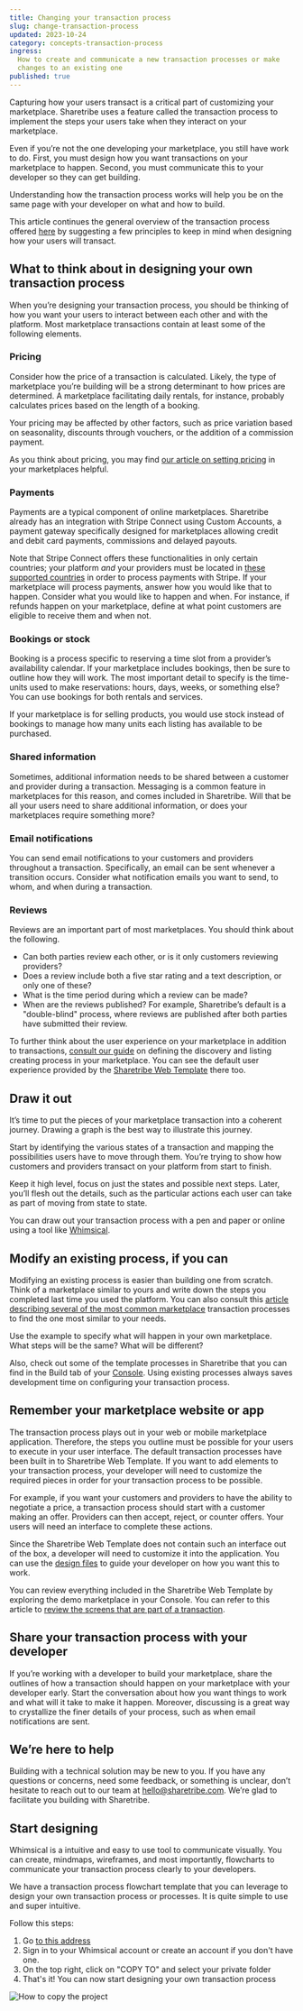 ```yaml
---
title: Changing your transaction process
slug: change-transaction-process
updated: 2023-10-24
category: concepts-transaction-process
ingress:
  How to create and communicate a new transaction processes or make
  changes to an existing one
published: true
---
```


Capturing how your users transact is a critical part of customizing your
marketplace. Sharetribe uses a feature called the transaction process to
implement the steps your users take when they interact on your
marketplace.

Even if you’re not the one developing your marketplace, you still have
work to do. First, you must design how you want transactions on your
marketplace to happen. Second, you must communicate this to your
developer so they can get building.

Understanding how the transaction process works will help you be on the
same page with your developer on what and how to build.

This article continues the general overview of the transaction process
offered [here](/concepts/transaction-process/) by suggesting a few
principles to keep in mind when designing how your users will transact.

## What to think about in designing your own transaction process

When you’re designing your transaction process, you should be thinking
of how you want your users to interact between each other and with the
platform. Most marketplace transactions contain at least some of the
following elements.

### Pricing

Consider how the price of a transaction is calculated. Likely, the type
of marketplace you’re building will be a strong determinant to how
prices are determined. A marketplace facilitating daily rentals, for
instance, probably calculates prices based on the length of a booking.

Your pricing may be affected by other factors, such as price variation
based on seasonality, discounts through vouchers, or the addition of a
commission payment.

As you think about pricing, you may find
[our article on setting pricing](https://www.sharetribe.com/academy/how-to-set-pricing-in-your-marketplace/)
in your marketplaces helpful.

### Payments

Payments are a typical component of online marketplaces. Sharetribe
already has an integration with Stripe Connect using Custom Accounts, a
payment gateway specifically designed for marketplaces allowing credit
and debit card payments, commissions and delayed payouts.

Note that Stripe Connect offers these functionalities in only certain
countries; your platform _and_ your providers must be located in
[these supported countries](https://stripe.com/docs/connect/custom-accounts#requirements)
in order to process payments with Stripe. If your marketplace will
process payments, answer how you would like that to happen. Consider
what you would like to happen and when. For instance, if refunds happen
on your marketplace, define at what point customers are eligible to
receive them and when not.

### Bookings or stock

Booking is a process specific to reserving a time slot from a provider’s
availability calendar. If your marketplace includes bookings, then be
sure to outline how they will work. The most important detail to specify
is the time-units used to make reservations: hours, days, weeks, or
something else? You can use bookings for both rentals and services.

If your marketplace is for selling products, you would use stock instead
of bookings to manage how many units each listing has available to be
purchased.

### Shared information

Sometimes, additional information needs to be shared between a customer
and provider during a transaction. Messaging is a common feature in
marketplaces for this reason, and comes included in Sharetribe. Will
that be all your users need to share additional information, or does
your marketplaces require something more?

### Email notifications

You can send email notifications to your customers and providers
throughout a transaction. Specifically, an email can be sent whenever a
transition occurs. Consider what notification emails you want to send,
to whom, and when during a transaction.

### Reviews

Reviews are an important part of most marketplaces. You should think
about the following.

- Can both parties review each other, or is it only customers reviewing
  providers?
- Does a review include both a five star rating and a text description,
  or only one of these?
- What is the time period during which a review can be made?
- When are the reviews published? For example, Sharetribe’s default is a
  "double-blind" process, where reviews are published after both parties
  have submitted their review.

To further think about the user experience on your marketplace in
addition to transactions,
[consult our guide](/design-toolkit/what-are-user-journeys/) on defining
the discovery and listing creating process in your marketplace. You can
see the default user experience provided by the
[Sharetribe Web Template](/template/sharetribe-web-template/) there too.

## Draw it out

It’s time to put the pieces of your marketplace transaction into a
coherent journey. Drawing a graph is the best way to illustrate this
journey.

Start by identifying the various states of a transaction and mapping the
possibilities users have to move through them. You’re trying to show how
customers and providers transact on your platform from start to finish.

Keep it high level, focus on just the states and possible next steps.
Later, you’ll flesh out the details, such as the particular actions each
user can take as part of moving from state to state.

You can draw out your transaction process with a pen and paper or online
using a tool like
[Whimsical](/concepts/change-transaction-process/#start-designing).

## Modify an existing process, if you can

Modifying an existing process is easier than building one from scratch.
Think of a marketplace similar to yours and write down the steps you
completed last time you used the platform. You can also consult this
[article describing several of the most common marketplace](https://www.sharetribe.com/academy/design-booking-flow-service-marketplace/)
transaction processes to find the one most similar to your needs.

Use the example to specify what will happen in your own marketplace.
What steps will be the same? What will be different?

Also, check out some of the template processes in Sharetribe that you
can find in the Build tab of your
[Console](https://console.sharetribe.com/). Using existing processes
always saves development time on configuring your transaction process.

## Remember your marketplace website or app

The transaction process plays out in your web or mobile marketplace
application. Therefore, the steps you outline must be possible for your
users to execute in your user interface. The default transaction
processes have been built in to Sharetribe Web Template. If you want to
add elements to your transaction process, your developer will need to
customize the required pieces in order for your transaction process to
be possible.

For example, if you want your customers and providers to have the
ability to negotiate a price, a transaction process should start with a
customer making an offer. Providers can then accept, reject, or counter
offers. Your users will need an interface to complete these actions.

Since the Sharetribe Web Template does not contain such an interface out
of the box, a developer will need to customize it into the application.
You can use the [design files](/design-toolkit/design-files/) to guide
your developer on how you want this to work.

You can review everything included in the Sharetribe Web Template by
exploring the demo marketplace in your Console. You can refer to this
article to
[review the screens that are part of a transaction](/design-toolkit/your-user-journey-a-guide/#transaction-process).

## Share your transaction process with your developer

If you’re working with a developer to build your marketplace, share the
outlines of how a transaction should happen on your marketplace with
your developer early. Start the conversation about how you want things
to work and what will it take to make it happen. Moreover, discussing is
a great way to crystallize the finer details of your process, such as
when email notifications are sent.

## We’re here to help

Building with a technical solution may be new to you. If you have any
questions or concerns, need some feedback, or something is unclear,
don’t hesitate to reach out to our team at hello@sharetribe.com. We’re
glad to facilitate you building with Sharetribe.

## Start designing

Whimsical is a intuitive and easy to use tool to communicate visually.
You can create, mindmaps, wireframes, and most importantly, flowcharts
to communicate your transaction process clearly to your developers.

We have a transaction process flowchart template that you can leverage
to design your own transaction process or processes. It is quite simple
to use and super intuitive.

Follow this steps:

1. Go
   [to this address](https://whimsical.com/flex-default-transaction-process-GDRUyuF7M5nMSte6rfwNuc)
2. Sign in to your Whimsical account or create an account if you don't
   have one.
3. On the top right, click on "COPY TO" and select your private folder
4. That's it! You can now start designing your own transaction process

![How to copy the project](./copy-whimsical-project.png)
